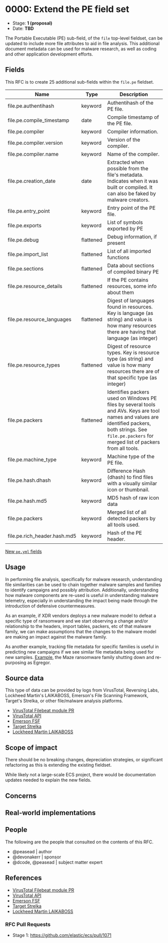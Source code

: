 # 0000: Extend the PE field set

- Stage: **1 (proposal)**
- Date: **TBD**

The Portable Executable (PE) sub-field, of the `file` top-level fieldset, can be updated to include more file attributes to aid in file analysis. This additional document metadata can be used for malware research, as well as coding and other application development efforts.

## Fields

This RFC is to create 25 additional sub-fields within the `file.pe` fieldset.

| Name | Type | Description |
| ---- | ---- | ----------- |
| file.pe.authentihash | keyword | Authentihash of the PE file. |
| file.pe.compile_timestamp | date | Compile timestamp of the PE file. |
| file.pe.compiler | keyword | Compiler information. |
| file.pe.compiler.version | keyword | Version of the compiler. |
| file.pe.compiler.name | keyword | Name of the compiler. |
| file.pe.creation_date | date | Extracted when possible from the file's metadata. Indicates when it was built or compiled. It can also be faked by malware creators. |
| file.pe.entry_point | keyword | Entry point of the PE file. |
| file.pe.exports | keyword | List of symbols exported by PE |
| file.pe.debug | flattened | Debug information, if present |
| file.pe.import_list | flattened | List of all imported functions |
| file.pe.sections | flattened | Data about sections of compiled binary PE |
| file.pe.resource_details | flattened | If the PE contains resources, some info about them |
| file.pe.resource_languages | flattened | Digest of languages found in resources. Key is language (as string) and value is how many resources there are having that language (as integer) |
| file.pe.resource_types | flattened | Digest of resource types. Key is resource type (as string) and value is how many resources there are of that specific type (as integer) |
| file.pe.packers | flattened | Identifies packers used on Windows PE files by several tools and AVs. Keys are tool names and values are identified packers, both strings. See `file.pe.packers` for merged list of packers from all tools. |
| file.pe.machine_type | keyword | Machine type of the PE file. |
| file.pe.hash.dhash | keyword | Difference Hash (dhash) to find files with a visually similar icon or thumbnail. |
| file.pe.hash.md5 | keyword | MD5 hash of raw icon data |
| file.pe.packers | keyword | Merged list of all detected packers by all tools used. |
| file.pe.rich_header.hash.md5 | keyword | Hash of the PE header. |

[New `pe.yml` fields](pe/pe.yml)

<!--
Stage 3: Add or update all remaining field definitions. The list should now be exhaustive. The goal here is to validate the technical details of all remaining fields and to provide a basis for releasing these field definitions as beta in the schema. Use GitHub code blocks with yml syntax formatting.
-->

## Usage

In performing file analysis, specifically for malware research, understanding file similarities can be used to chain together malware samples and families to identify campaigns and possibly attribution. Additionally, understanding how malware components are re-used is useful in understanding malware telemetry, especially in understanding the impact being made through the introduction of defensive countermeasures.

As an example, if XDR vendors deploys a new malware model to defeat a specific type of ransomware and we start observing a change and/or relationship to the headers, import tables, packers, etc of that malware family, we can make assumptions that the changes to the malware model are making an impact against the malware family.

As another example, tracking file metadata for specific families is useful in predicting new campaigns if we see similar file metadata being used for new samples. [Example](https://www.bleepingcomputer.com/news/security/maze-ransomware-is-shutting-down-its-cybercrime-operation/), the Maze ransomware family shutting down and re-purposing as Egregor.

## Source data

This type of data can be provided by logs from VirusTotal, Reversing Labs, Lockheed Martin's LAIKABOSS, Emerson's File Scanning Framework, Target's Strelka, or other file/malware analysis platforms.

* [VirusTotal Filebeat module PR](https://github.com/elastic/beats/pull/21815)
* [VirusTotal API](https://developers.virustotal.com/v3.0/reference)
* [Emerson FSF](https://github.com/EmersonElectricCo/fsf)
* [Target Strelka](https://github.com/target/strelka)
* [Lockheed Martin LAIKABOSS](https://github.com/lmco/laikaboss)

<!--
Stage 1: Provide a high-level description of example sources of data. This does not yet need to be a concrete example of a source document, but instead can simply describe a potential source (e.g. nginx access log). This will ultimately be fleshed out to include literal source examples in a future stage. The goal here is to identify practical sources for these fields in the real world. ~1-3 sentences or unordered list.
-->

<!--
Stage 2: Included a real world example source document. Ideally this example comes from the source(s) identified in stage 1. If not, it should replace them. The goal here is to validate the utility of these field changes in the context of a real world example. Format with the source name as a ### header and the example document in a GitHub code block with json formatting.
-->

<!--
Stage 3: Add more real world example source documents so we have at least 2 total, but ideally 3. Format as described in stage 2.
-->

## Scope of impact

There should be no breaking changes, depreciation strategies, or significant refactoring as this is extending the existing fieldset.

While likely not a large-scale ECS project, there would be documentation updates needed to explain the new fields.

<!--
Stage 2: Identifies scope of impact of changes. Are breaking changes required? Should deprecation strategies be adopted? Will significant refactoring be involved? Break the impact down into:
 * Ingestion mechanisms (e.g. beats/logstash)
 * Usage mechanisms (e.g. Kibana applications, detections)
 * ECS project (e.g. docs, tooling)
The goal here is to research and understand the impact of these changes on users in the community and development teams across Elastic. 2-5 sentences each.
-->

## Concerns

<!--
Stage 1: Identify potential concerns, implementation challenges, or complexity. Spend some time on this. Play devil's advocate. Try to identify the sort of non-obvious challenges that tend to surface later. The goal here is to surface risks early, allow everyone the time to work through them, and ultimately document resolution for posterity's sake.
-->

<!--
Stage 2: Document new concerns or resolutions to previously listed concerns. It's not critical that all concerns have resolutions at this point, but it would be helpful if resolutions were taking shape for the most significant concerns.
-->

<!--
Stage 3: Document resolutions for all existing concerns. Any new concerns should be documented along with their resolution. The goal here is to eliminate the risk of churn and instability by resolving outstanding concerns.
-->

<!--
Stage 4: Document any new concerns and their resolution. The goal here is to eliminate risk of churn and instability by ensuring all concerns have been addressed.
-->

## Real-world implementations

<!--
Stage 4: Identify at least one real-world, production-ready implementation that uses these updated field definitions. An example of this might be a GA feature in an Elastic application in Kibana.
-->

## People

The following are the people that consulted on the contents of this RFC.

* @peasead | author
* @devonakerr | sponsor
* @dcode, @peasead | subject matter expert

## References

* [VirusTotal Filebeat module PR](https://github.com/elastic/beats/pull/21815)
* [VirusTotal API](https://developers.virustotal.com/v3.0/reference)
* [Emerson FSF](https://github.com/EmersonElectricCo/fsf)
* [Target Strelka](https://github.com/target/strelka)
* [Lockheed Martin LAIKABOSS](https://github.com/lmco/laikaboss)

### RFC Pull Requests

<!-- An RFC should link to the PRs for each of it stage advancements. -->

* Stage 1: https://github.com/elastic/ecs/pull/1071

<!--
* Stage 1: https://github.com/elastic/ecs/pull/NNN
...
-->
